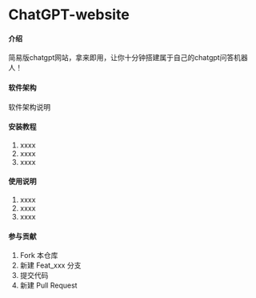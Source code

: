 # ChatGPT-website

#### 介绍
简易版chatgpt网站，拿来即用，让你十分钟搭建属于自己的chatgpt问答机器人！

#### 软件架构
软件架构说明


#### 安装教程

1.  xxxx
2.  xxxx
3.  xxxx

#### 使用说明

1.  xxxx
2.  xxxx
3.  xxxx

#### 参与贡献

1.  Fork 本仓库
2.  新建 Feat_xxx 分支
3.  提交代码
4.  新建 Pull Request



